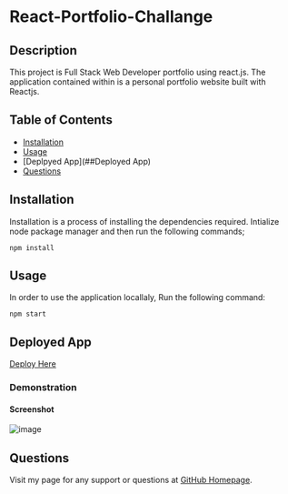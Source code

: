 # React-Portfolio-Challange

## Description

  This project is Full Stack Web Developer portfolio using react.js.
  The application contained within is a personal portfolio website built with Reactjs.

## Table of Contents

* [Installation](##Installation)
* [Usage](##Usage)
* [Deplpyed App](##Deployed App)
* [Questions](##Questions)
  
## Installation

Installation is a process of installing the dependencies required.
Intialize node package manager and then run the following commands;  
```script
npm install
```  


## Usage

 In order to use the application locallaly, Run the following command:  
```script
npm start
```  

## Deployed App
[Deploy Here](https://shivatagh.github.io/React-Portfolio-Challange/)

### Demonstration

#### Screenshot
![image](https://github.com/ShivaTagh/React-Portfolio-Challange/assets/127795324/670e0668-7b2f-470b-8667-f22003c92bbd)

## Questions  

Visit my page for any support or questions at [GitHub Homepage](https://github.com/ShivaTagh).
  
